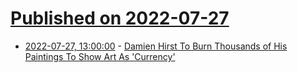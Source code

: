 # [Published on 2022-07-27](index.md)

* [2022-07-27, 13:00:00](https://news.slashdot.org/story/22/07/27/0037204/damien-hirst-to-burn-thousands-of-his-paintings-to-show-art-as-currency?utm_source=rss1.0mainlinkanon&utm_medium=feed) - [Damien Hirst To Burn Thousands of His Paintings To Show Art As 'Currency'](https://news.slashdot.org/story/22/07/27/0037204/damien-hirst-to-burn-thousands-of-his-paintings-to-show-art-as-currency?utm_source=rss1.0mainlinkanon&utm_medium=feed)
